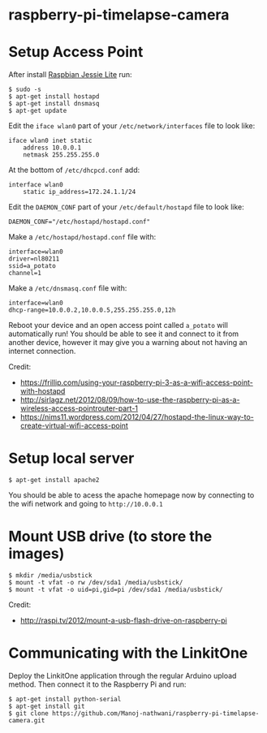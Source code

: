 # raspberry-pi-timelapse-camera

# Setup Access Point
After install [Raspbian Jessie Lite](https://www.raspberrypi.org/downloads/raspbian/) run:
```
$ sudo -s
$ apt-get install hostapd
$ apt-get install dnsmasq
$ apt-get update
```

Edit the `iface wlan0` part of your `/etc/network/interfaces` file to look like:
```
iface wlan0 inet static
    address 10.0.0.1
    netmask 255.255.255.0
```

At the bottom of `/etc/dhcpcd.conf` add:
```
interface wlan0  
    static ip_address=172.24.1.1/24
```

Edit the `DAEMON_CONF` part of your `/etc/default/hostapd` file to look like:
```
DAEMON_CONF="/etc/hostapd/hostapd.conf"
```

Make a `/etc/hostapd/hostapd.conf` file with:
```
interface=wlan0
driver=nl80211
ssid=a_potato
channel=1
```

Make a `/etc/dnsmasq.conf` file with:
```
interface=wlan0
dhcp-range=10.0.0.2,10.0.0.5,255.255.255.0,12h 
```

Reboot your device and an open access point called `a_potato` will automatically run!
You should be able to see it and connect to it from another device, however it may give you a warning about not having an internet connection.

Credit:
- https://frillip.com/using-your-raspberry-pi-3-as-a-wifi-access-point-with-hostapd
- http://sirlagz.net/2012/08/09/how-to-use-the-raspberry-pi-as-a-wireless-access-pointrouter-part-1
- https://nims11.wordpress.com/2012/04/27/hostapd-the-linux-way-to-create-virtual-wifi-access-point

# Setup local server
```
$ apt-get install apache2
```
You should be able to acess the apache homepage now by connecting to the wifi network and going to `http://10.0.0.1`

# Mount USB drive (to store the images)
```
$ mkdir /media/usbstick
$ mount -t vfat -o rw /dev/sda1 /media/usbstick/
$ mount -t vfat -o uid=pi,gid=pi /dev/sda1 /media/usbstick/
```

Credit:
- http://raspi.tv/2012/mount-a-usb-flash-drive-on-raspberry-pi


# Communicating with the LinkitOne
Deploy the LinkitOne application through the regular Arduino upload method. Then connect it to the Raspberry Pi and run:
```
$ apt-get install python-serial
$ apt-get install git
$ git clone https://github.com/Manoj-nathwani/raspberry-pi-timelapse-camera.git
```
